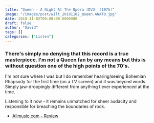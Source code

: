 ```yaml
---
title: "Queen - A Night At The Opera [DVD] (1975)"
image: "/images/post/wilt_20181102_Queen.ANATO.jpg"
date: 2018-11-02T00:00:00.0000000
draft: false
author: "David"
tags: []
categories: ["Listen"]
---
```

### There's simply no denying that this record is a true masterpiece. I'm not a Queen fan by any means but this is without question one of the high points of the 70's.

 I'm not sure where I was but I do remember hearing/seeing Bohemian Rhapsody for the first time (on a TV screen) and it was beyond words. Simply jaw-droopingly different from anything I ever experienced at the time.

 Listening to it now - it remains unmatched for sheer audacity and responsible for breaching the boundaries of rock. 

-  [Allmusic.com - Review](https://www.allmusic.com/album/a-night-at-the-opera-mw0000391519)
